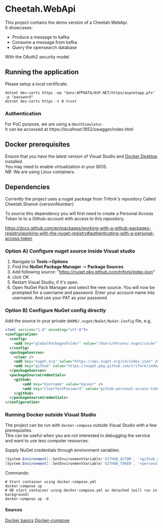 # Cheetah.WebApi

This project contains the demo version of a Cheetah.WebApi.  
It showcases:

* Produce a message to kafka
* Consume a message from kafka
* Query the opensearch database

With the OAuth2 security model.

## Running the application

Please setup a local certificate:

```shell
dotnet dev-certs https -ep "$env:APPDATA/ASP.NET/https/aspnetapp.pfx" -p "password"
dotnet dev-certs https -t # trust
```

### Authentication

For PoC purpose, we are using a `OAuthSimulator`.  
It can be accessed at https://localhost:1852/swagger/index.html


## Docker prerequisites

Ensure that you have the latest version of Visual Studio and [Docker Desktop](https://www.docker.com/products/docker-desktop) installed.  
You may need to enable virtualization in your BIOS.  
_NB:_ We are using Linux containers.

## Dependencies

Currently the project uses a nuget package from Trifork's repository Called Cheetah.Shared-{versionNumber}

To source this dependency you will first need to create a Personal Access Token to to a Github-account with access to this repository.

<https://docs.github.com/en/packages/working-with-a-github-packages-registry/working-with-the-nuget-registry#authenticating-with-a-personal-access-token>

### Option A) Configure nuget source inside Visual studio

1. Navigate to **Tools**->**Options**
2. Find the **NuGet Package Manager** -> **Package Sources**
3. Add following source: "https://nuget.pkg.github.com/trifork/index.json"
4. click OK
5. Restart Visual Studio, if it's open.
6. Open NuGet Pack Manager and select the new source. You will now be prompted for a username and password. Enter your account-name into username. And use your PAT as your password

### Option B) Configure NuGet config directly

Add the source in your private `$HOME/.nuget/NuGet/NuGet.Config` file, e.g.

```xml
<?xml version="1.0" encoding="utf-8"?>
<configuration>
  <config>
    <add key="globalPackagesFolder" value="/Users/hhravn/.nuget/cache" />
  </config>
  <packageSources>
    <clear />
    <add key="nuget.org" value="https://api.nuget.org/v3/index.json" />
    <add key="github" value="https://nuget.pkg.github.com/trifork/index.json" />
  </packageSources>
  <packageSourceCredentials>
    <github>
        <add key="Username" value="myuser" />
        <add key="ClearTextPassword" value="github-personal-access-token" />
    </github>
  </packageSourceCredentials>
</configuration>
```

### Running Docker outside Visual Studio

The project can be run with `docker-compose` outside Visual Studio with a few prerequisites.  
This can be useful when you are not interested in debugging the service and want to use less computer resources.

Supply NuGet credentials through environment variables:

```powershell
[System.Environment]::SetEnvironmentVariable('GITHUB_ACTOR', '<github_username>', [System.EnvironmentVariableTarget]::User)
[System.Environment]::SetEnvironmentVariable('GITHUB_TOKEN', '<personal_access_token>', [System.EnvironmentVariableTarget]::User)
```

Commands:

```shell
# Start container using docker-compose.yml
docker-compose up
# OR start container using docker-compose.yml as detached (will run in background)
docker-compose up -d
```

#### Sources

[Docker basics](https://docs.docker.com/get-started/)
[Docker-compose](https://docs.docker.com/compose/)
